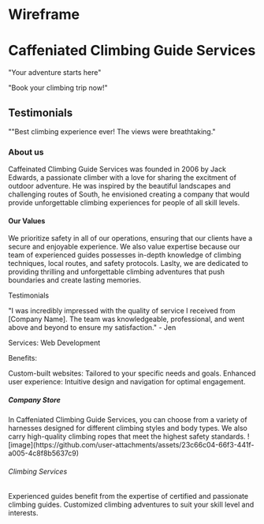 # Wireframe
<h1>Caffeniated Climbing Guide Services</h1>
"Your adventure starts here" 


"Book your climbing trip now!"

<h2>Testimonials</h2>
""Best climbing experience ever! The views were breathtaking."

<h3>About us</h3>
Caffeinated Climbing Guide Services was founded in 2006 by Jack Edwards, a passionate climber with a love for sharing the excitment of outdoor adventure. He was inspired by the beautiful landscapes and challenging routes of South, he envisioned creating a company that would provide unforgettable climbing experiences for people of all skill levels.


<h4>Our Values</h4>

We prioritize safety in all of our operations, ensuring that our clients have a secure and enjoyable experience.
We also value expertise because our team of experienced guides possesses in-depth knowledge of climbing techniques, local routes, and safety protocols.
Laslty, we are dedicated to providing thrilling and unforgettable climbing adventures that push boundaries and create lasting memories.

Testimonials 

"I was incredibly impressed with the quality of service I received from [Company Name]. The team was knowledgeable, professional, and went above and beyond to ensure my satisfaction." - Jen

Services: Web Development

Benefits:

Custom-built websites: Tailored to your specific needs and goals.
Enhanced user experience: Intuitive design and navigation for optimal engagement.


<h5>Company Store</h5>
In Caffeniated Climbing Guide Services, you can choose from a variety of harnesses designed for different climbing styles and body types.
We also carry high-quality climbing ropes that meet the highest safety standards.
![image](https://github.com/user-attachments/assets/23c66c04-66f3-441f-a005-4c8f8b5637c9)

<h6>Climbing Services</h6>
Experienced guides benefit from the expertise of certified and passionate climbing guides.
Customized climbing adventures to suit your skill level and interests.
